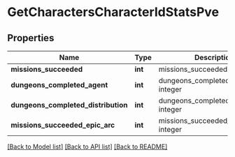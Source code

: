 # GetCharactersCharacterIdStatsPve

## Properties
Name | Type | Description | Notes
------------ | ------------- | ------------- | -------------
**missions_succeeded** | **int** | missions_succeeded integer | [optional] 
**dungeons_completed_agent** | **int** | dungeons_completed_agent integer | [optional] 
**dungeons_completed_distribution** | **int** | dungeons_completed_distribution integer | [optional] 
**missions_succeeded_epic_arc** | **int** | missions_succeeded_epic_arc integer | [optional] 

[[Back to Model list]](../README.md#documentation-for-models) [[Back to API list]](../README.md#documentation-for-api-endpoints) [[Back to README]](../README.md)


